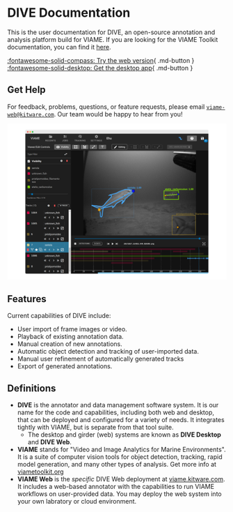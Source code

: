 # DIVE Documentation

This is the user documentation for DIVE, an open-source annotation and analysis platform build for VIAME.  If you are looking for the VIAME Toolkit documentation, you can find it [here](https://viame.readthedocs.io/).

[:fontawesome-solid-compass: Try the web version](Getting-Started.md){ .md-button } [:fontawesome-solid-desktop: Get the desktop app](Dive-Desktop.md){ .md-button }
## Get Help

For feedback, problems, questions, or feature requests, please email <a href="mailto:viame-web@kitware.com">`viame-web@kitware.com`</a>. Our team would be happy to hear from you!

![Home](images/Banner.png)

## Features

Current capabilities of DIVE include:

* User import of frame images or video.
* Playback of existing annotation data.
* Manual creation of new annotations.
* Automatic object detection and tracking of user-imported data.
* Manual user refinement of automatically generated tracks
* Export of generated annotations.

## Definitions

* **DIVE** is the annotator and data management software system.  It is our name for the code and capabilities, including both web and desktop, that can be deployed and configured for a variety of needs.  It integrates tightly with VIAME, but is separate from that tool suite.
  * The desktop and girder (web) systems are known as **DIVE Desktop** and **DIVE Web**.
* **VIAME** stands for "Video and Image Analytics for Marine Environments".  It is a suite of computer vision tools for object detection, tracking, rapid model generation, and many other types of analysis.  Get more info at [viametoolkit.org](https://www.viametoolkit.org/)
* **VIAME Web** is the *specific* DIVE Web deployment at [viame.kitware.com](https://viame.kitware.com). It includes a web-based annotator with the capabilities to run VIAME workflows on user-provided data.  You may deploy the web system into your own labratory or cloud environment.
